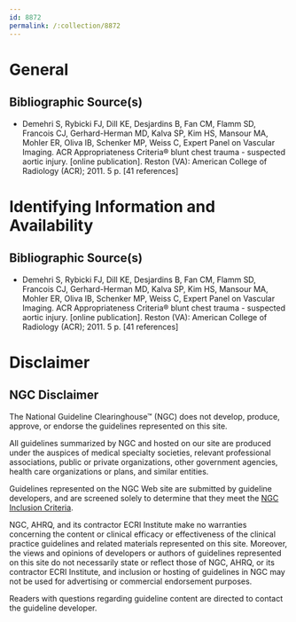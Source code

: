 ```yaml
---
id: 8872
permalink: /:collection/8872
---
```


# General

## Bibliographic Source(s)

- Demehri S, Rybicki FJ, Dill KE, Desjardins B, Fan CM, Flamm SD, Francois CJ, Gerhard-Herman MD, Kalva SP, Kim HS, Mansour MA, Mohler ER, Oliva IB, Schenker MP, Weiss C, Expert Panel on Vascular Imaging. ACR Appropriateness Criteria® blunt chest trauma - suspected aortic injury. [online publication]. Reston (VA): American College of Radiology (ACR); 2011. 5 p. [41 references]

# Identifying Information and Availability

## Bibliographic Source(s)

- Demehri S, Rybicki FJ, Dill KE, Desjardins B, Fan CM, Flamm SD, Francois CJ, Gerhard-Herman MD, Kalva SP, Kim HS, Mansour MA, Mohler ER, Oliva IB, Schenker MP, Weiss C, Expert Panel on Vascular Imaging. ACR Appropriateness Criteria® blunt chest trauma - suspected aortic injury. [online publication]. Reston (VA): American College of Radiology (ACR); 2011. 5 p. [41 references]

# Disclaimer

## NGC Disclaimer

The National Guideline Clearinghouse™ (NGC) does not develop, produce, approve, or endorse the guidelines represented on this site.

All guidelines summarized by NGC and hosted on our site are produced under the auspices of medical specialty societies, relevant professional associations, public or private organizations, other government agencies, health care organizations or plans, and similar entities.

Guidelines represented on the NGC Web site are submitted by guideline developers, and are screened solely to determine that they meet the [NGC Inclusion Criteria](/help-and-about/summaries/inclusion-criteria).

NGC, AHRQ, and its contractor ECRI Institute make no warranties concerning the content or clinical efficacy or effectiveness of the clinical practice guidelines and related materials represented on this site. Moreover, the views and opinions of developers or authors of guidelines represented on this site do not necessarily state or reflect those of NGC, AHRQ, or its contractor ECRI Institute, and inclusion or hosting of guidelines in NGC may not be used for advertising or commercial endorsement purposes.

Readers with questions regarding guideline content are directed to contact the guideline developer.

